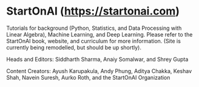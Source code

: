 # StartOnAI (https://startonai.com)
Tutorials for background (Python, Statistics, and Data Processing with Linear Algebra), Machine Learning, and Deep Learning. Please refer to the StartOnAI book, website, and curriculum for more information. (Site is currently being remodelled, but should be up shortly).

Heads and Editors: Siddharth Sharma, Anaiy Somalwar, and Shrey Gupta

Content Creators: Ayush Karupakula, Andy Phung, Aditya Chakka, Keshav Shah, Navein Suresh, Aurko Roth, and the StartOnAI Organization




